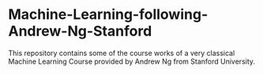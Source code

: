 # Machine-Learning-following-Andrew-Ng-Stanford
This repository contains some of the course works of a very classical Machine Learning Course provided by Andrew Ng from Stanford University.
